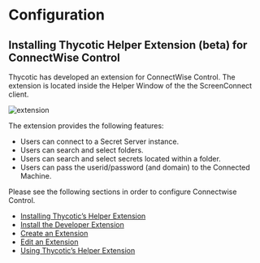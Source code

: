 [title]: # (Configuration)
[tags]: # (introduction)
[priority]: # (100)
# Configuration

## Installing Thycotic Helper Extension (beta) for ConnectWise Control

Thycotic has developed an extension for ConnectWise Control. The extension is located inside the Helper Window of the the ScreenConnect client.

   ![extension](images/picture2.png)

The extension provides the following features:

* Users can connect to a Secret Server instance.
* Users can search and select folders.
* Users can search and select secrets located within a folder.
* Users can pass the userid/password (and domain) to the Connected Machine.

Please see the following sections in order to configure Connectwise Control.

   * [Installing Thycotic’s Helper Extension](installing-thycotics-helper-extension.md)
   * [Install the Developer Extension](install-the-extension-developer-extension.md)
   * [Create an Extension](create-extension.md)
   * [Edit an Extension](edit-extension.md)
   * [Using Thycotic’s Helper Extension](using-thycotics-helper-extension.md)
